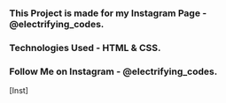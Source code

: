 ### This Project is made for my Instagram Page - @electrifying_codes.

### Technologies Used - HTML & CSS.

### Follow Me on Instagram - @electrifying_codes.

[Inst]
